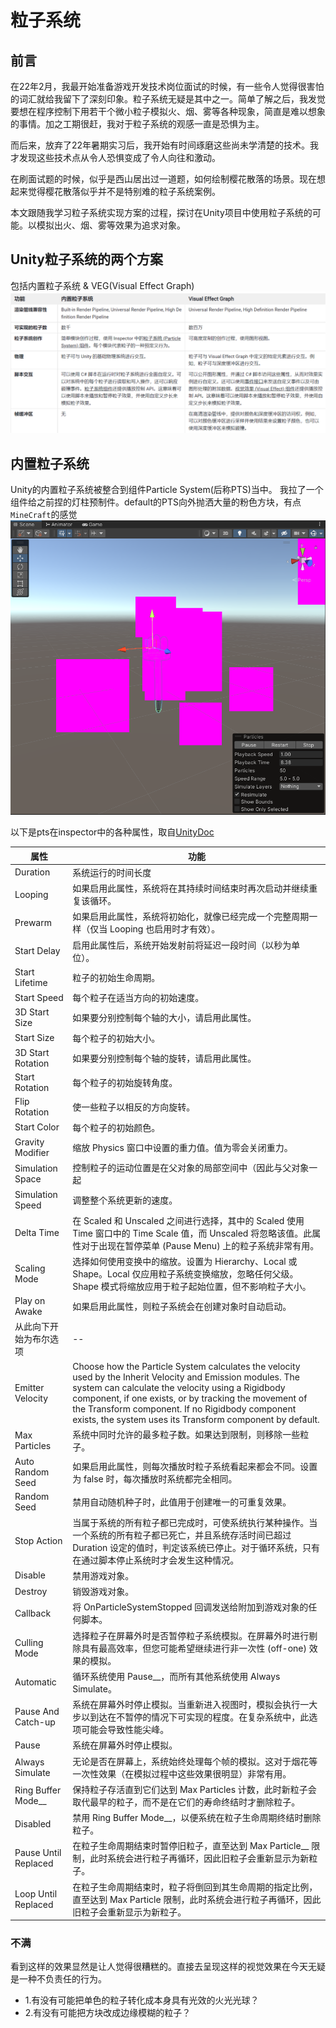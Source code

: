 # 粒子系统
## 前言
在22年2月，我最开始准备游戏开发技术岗位面试的时候，有一些令人觉得很害怕的词汇就给我留下了深刻印象。粒子系统无疑是其中之一。简单了解之后，我发觉要想在程序控制下用若干个微小粒子模拟火、烟、雾等各种现象，简直是难以想象的事情。加之工期很赶，我对于粒子系统的观感一直是恐惧为主。

而后来，放弃了22年暑期实习后，我开始有时间琢磨这些尚未学清楚的技术。我才发现这些技术点从令人恐惧变成了令人向往和激动。

在刷面试题的时候，似乎是西山居出过一道题，如何绘制樱花散落的场景。现在想起来觉得樱花散落似乎并不是特别难的粒子系统案例。

本文跟随我学习粒子系统实现方案的过程，探讨在Unity项目中使用粒子系统的可能。以模拟出火、烟、雾等效果为追求对象。

## Unity粒子系统的两个方案

包括内置粒子系统 & VEG(Visual Effect Graph)
![](./markdown_pic/unigraph-1.jpg)


## 内置粒子系统
Unity的内置粒子系统被整合到组件Particle System(后称PTS)当中。
我拉了一个组件给之前捏的灯柱预制件。default的PTS向外抛洒大量的粉色方块，有点`MineCraft`的感觉
![](./markdown_pic/unigraph-2.jpg)

以下是pts在inspector中的各种属性，取自[UnityDoc](https://docs.unity.cn/cn/current/Manual/PartSysMainModule.html)

|属性|	功能|
|--|--|
|Duration|	系统运行的时间长度|
|Looping|	如果启用此属性，系统将在其持续时间结束时再次启动并继续重复该循环。|
|Prewarm|	如果启用此属性，系统将初始化，就像已经完成一个完整周期一样（仅当 Looping 也启用时才有效）。|
Start Delay|	启用此属性后，系统开始发射前将延迟一段时间（以秒为单位）。|
Start Lifetime|	粒子的初始生命周期。|
Start Speed|	每个粒子在适当方向的初始速度。|
3D Start Size|	如果要分别控制每个轴的大小，请启用此属性。|
Start Size|	每个粒子的初始大小。|
3D Start Rotation|	如果要分别控制每个轴的旋转，请启用此属性。|
Start Rotation|	每个粒子的初始旋转角度。|
Flip Rotation	|使一些粒子以相反的方向旋转。|
Start Color	|每个粒子的初始颜色。|
Gravity Modifier|	缩放 Physics 窗口中设置的重力值。值为零会关闭重力。|
Simulation Space|	控制粒子的运动位置是在父对象的局部空间中（因此与父对象一起|移动）、在世界空间中还是相对于自定义对象（与您选择的自定义对象一起移动）。|
Simulation Speed|	调整整个系统更新的速度。|
Delta Time|	在 Scaled 和 Unscaled 之间进行选择，其中的 Scaled 使用 Time 窗口中的 Time Scale 值，而 Unscaled 将忽略该值。此属性对于出现在暂停菜单 (Pause Menu) 上的粒子系统非常有用。|
Scaling Mode|	选择如何使用变换中的缩放。设置为 Hierarchy、Local 或 Shape。Local 仅应用粒子系统变换缩放，忽略任何父级。Shape 模式将缩放应用于粒子起始位置，但不影响粒子大小。|
Play on Awake	|如果启用此属性，则粒子系统会在创建对象时自动启动。|
|从此向下开始为布尔选项|--|
Emitter Velocity|	Choose how the Particle System calculates the velocity used by the Inherit Velocity and Emission modules. The system can calculate the velocity using a Rigidbody component, if one exists, or by tracking the movement of the Transform component. If no Rigidbody component exists, the system uses its Transform component by default.|
Max Particles|	系统中同时允许的最多粒子数。如果达到限制，则移除一些粒子。|
Auto Random Seed|	如果启用此属性，则每次播放时粒子系统看起来都会不同。设置为 false 时，每次播放时系统都完全相同。|
Random Seed|	禁用自动随机种子时，此值用于创建唯一的可重复效果。|
Stop Action|	当属于系统的所有粒子都已完成时，可使系统执行某种操作。当一个系统的所有粒子都已死亡，并且系统存活时间已超过 Duration 设定的值时，判定该系统已停止。对于循环系统，只有在通过脚本停止系统时才会发生这种情况。|
Disable|	禁用游戏对象。|
Destroy|	销毁游戏对象。|
Callback|	将 OnParticleSystemStopped 回调发送给附加到游戏对象的任何脚本。|
Culling Mode|	选择粒子在屏幕外时是否暂停粒子系统模拟。在屏幕外时进行剔除具有最高效率，但您可能希望继续进行非一次性 (off-one) 效果的模拟。|
Automatic|	循环系统使用 Pause__，而所有其他系统使用 Always Simulate。 |
 |    Pause And Catch-up | 系统在屏幕外时停止模拟。当重新进入视图时，模拟会执行一大步以到达在不暂停的情况下可实现的程度。在复杂系统中，此选项可能会导致性能尖峰。 |
  |    Pause | 系统在屏幕外时停止模拟。 | 
  |    Always Simulate | 无论是否在屏幕上，系统始终处理每个帧的模拟。这对于烟花等一次性效果（在模拟过程中这些效果很明显）非常有用。 |
   | Ring Buffer Mode__|	保持粒子存活直到它们达到 Max Particles 计数，此时新粒子会取代最早的粒子，而不是在它们的寿命终结时才删除粒子。
Disabled|	禁用 Ring Buffer Mode__，以便系统在粒子生命周期终结时删除粒子。 | 
|    Pause Until Replaced | 在粒子生命周期结束时暂停旧粒子，直至达到 Max Particle__ 限制，此时系统会进行粒子再循环，因此旧粒子会重新显示为新粒子。|
|Loop Until Replaced|	在粒子生命周期结束时，粒子将倒回到其生命周期的指定比例，直至达到 Max Particle 限制，此时系统会进行粒子再循环，因此旧粒子会重新显示为新粒子。|

### 不满
看到这样的效果显然是让人觉得很糟糕的。直接去呈现这样的视觉效果在今天无疑是一种不负责任的行为。

- 1.有没有可能把单色的粒子转化成本身具有光效的火光光球？
- 2.有没有可能把方块改成边缘模糊的粒子？